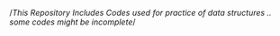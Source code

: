 /*This Repository Includes Codes used for practice of data structures .. some codes might be incomplete*/
